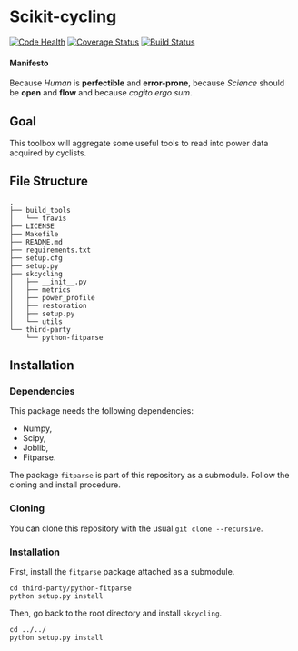Scikit-cycling
=========

[![Code Health](https://landscape.io/github/glemaitre/scikit-cycling/master/landscape.svg?style=flat)](https://landscape.io/github/glemaitre/scikit-cycling/master) [![Coverage Status](https://coveralls.io/repos/github/glemaitre/scikit-cycling/badge.svg?branch=master)](https://coveralls.io/github/glemaitre/scikit-cycling?branch=master) [![Build Status](https://travis-ci.org/glemaitre/scikit-cycling.svg?branch=master)](https://travis-ci.org/glemaitre/scikit-cycling)

#### Manifesto

Because *Human* is **perfectible** and **error-prone**, because *Science* should be **open** and **flow** and because *cogito ergo sum*.

Goal
----

This toolbox will aggregate some useful tools to read into power data acquired by cyclists.

File Structure
--------------

```
.
├── build_tools
│   └── travis
├── LICENSE
├── Makefile
├── README.md
├── requirements.txt
├── setup.cfg
├── setup.py
├── skcycling
│   ├── __init__.py
│   ├── metrics
│   ├── power_profile
│   ├── restoration
│   ├── setup.py
│   └── utils
└── third-party
    └── python-fitparse
```

Installation
------------

### Dependencies

This package needs the following dependencies:

* Numpy,
* Scipy,
* Joblib,
* Fitparse.

The package `fitparse` is part of this repository as a submodule. Follow the cloning and install procedure.

### Cloning

You can clone this repository with the usual `git clone --recursive`.

### Installation

First, install the `fitparse` package attached as a submodule.

```
cd third-party/python-fitparse
python setup.py install
```

Then, go back to the root directory and install `skcycling`.

```
cd ../../
python setup.py install
```
